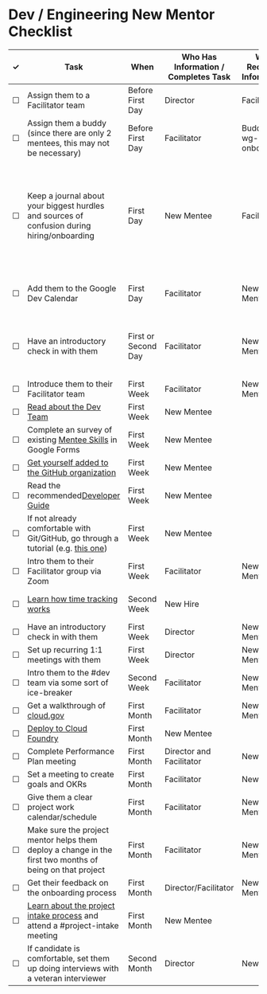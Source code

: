 # Dev / Engineering New Mentor Checklist

<table>
  <thead>
    <tr>
      <th scope="col">&#10003;</th>
      <th scope="col">Task</th>
      <th scope="col">When</th>
      <th scope="col">Who Has Information / Completes Task</th>
      <th scope="col">Who Receives Information </th>
      <th scope="col">Notes</th>
    </tr>
  </thead>
  <tr>
    <td>&#9744;</td>
    <td>Assign them to a Facilitator team</td>
    <td>Before First Day</td>
    <td>Director</td>
    <td>Facilitator</td>
    <td></td>
  </tr>
  <tr>
    <td>&#9744;</td>
    <td>Assign them a buddy (since there are only 2 mentees, this may not be necessary)</td>
    <td>Before First Day</td>
    <td>Facilitator</td>
    <td>Buddy and wg-onboarding</td>
    <td></td>
  </tr>
  <tr>
    <!-- not dev-specific -->
    <td>&#9744;</td>
    <td>Keep a journal about your biggest hurdles and sources of confusion during hiring/onboarding</td>
    <td>First Day</td>
    <td>New Mentee</td>
    <td>Facilitator</td>
    <td>After a couple weeks, put a link in Slack #nmaahc-onboarding as well. This will help us fix it for future mentees.</td>
  </tr>
  <tr>
    <td>&#9744;</td>
    <td>Add them to the Google Dev Calendar</td>
    <td>First Day</td>
    <td>Facilitator</td>
    <td>New Mentee</td>
    <td>See how to <a href="https://support.google.com/calendar/answer/37082?hl=en">share an existing calendar</a>.</td>
  </tr>
  <tr>
    <td>&#9744;</td>
    <td>Have an introductory check in with them</td>
    <td>First or Second Day</td>
    <td>Facilitator</td>
    <td>New Mentee</td>
    <td>See the <a href="https://getlighthouse.com/blog/how-team-achieve-goals/">topics for 1:1 meetings</a> if you need inspiration.</td>
  </tr>
  <tr>
    <td>&#9744;</td>
    <td>Introduce them to their Facilitator team</td>
    <td>First Week</td>
    <td>Facilitator</td>
    <td>New Mentee</td>
    <td></td>
  </tr>
  <tr>
    <td>&#9744;</td>
    <td><a href="#">Read about the Dev Team</a></td>
    <td>First Week</td>
    <td>New Mentee</td>
    <td></td>
    <td><a href="https://handbook.18f.gov/engineering">Sample</a></td>
  </tr>
  <tr>
    <td>&#9744;</td>
    <td>Complete an survey of existing <a href="#">Mentee Skills</a> in Google Forms</td>
    <td>First Week</td>
    <td>New Mentee</td>
    <td></td>
    <td></td>
  </tr>
  <tr>
    <!-- not dev-specific -->
    <td>&#9744;</td>
    <td><a href="https://github.com/">Get yourself added to the GitHub organization</a></td>
    <td>First Week</td>
    <td>New Mentee</td>
    <td></td>
    <td></td>
  </tr>
  <tr>
    <td>&#9744;</td>
    <td>Read the recommended<a href="#">Developer Guide</a></td>
    <td>First Week</td>
    <td>New Mentee</td>
    <td></td>
    <td>Example on 18F if none exists</td>
  </tr>
  <tr>
    <td>&#9744;</td>
    <td>If not already comfortable with Git/GitHub, go through a tutorial (e.g. <a href="https://18f.gsa.gov/2015/03/03/how-to-use-github-and-the-terminal-a-guide/">this one</a>)</td>
    <td>First Week</td>
    <td>New Mentee</td>
    <td></td>
    <td></td>
  </tr>
  <tr>
    <td>&#9744;</td>
    <td>Intro them to their Facilitator group via Zoom</td>
    <td>First Week</td>
    <td>Facilitator</td>
    <td>New Mentee</td>
    <td></td>
  </tr>
  <tr>
    <!-- not dev-specific -->
    <td>&#9744;</td>
    <td><a href="https://github.com/18F/handbook/blob/staging/articles/4-how-we-work/tools/tock.md">Learn how time tracking works</a></td>
    <td>Second Week</td>
    <td>New Hire</td>
    <td></td>
    <td>Preferably during Zoom session</td>
  </tr>
  <tr>
    <td>&#9744;</td>
    <td>Have an introductory check in with them</td>
    <td>First Week</td>
    <td>Director</td>
    <td>New Mentee</td>
    <td></td>
  </tr>
  <tr>
    <td>&#9744;</td>
    <td>Set up recurring 1:1 meetings with them</td>
    <td>First Week</td>
    <td>Director</td>
    <td>New Mentee</td>
    <td></td>
  </tr>
  <tr>
    <td>&#9744;</td>
    <td>Intro them to the #dev team via some sort of ice-breaker</td>
    <td>Second Week</td>
    <td>Facilitator</td>
    <td>New Mentee</td>
    <td></td>
  </tr>
  <tr>
    <td>&#9744;</td>
    <td>Get a walkthrough of <a href="https://cloud.gov">cloud.gov</a></td>
    <td>First Month</td>
    <td>Facilitator</td>
    <td>New Mentee</td>
    <td><a href="https://cloud.gov">cloud.gov</a> / #cloud-gov</td>
  </tr>
  <tr>
    <td>&#9744;</td>
    <td><a href="https://docs.cloud.gov/getting-started/your-first-deploy/">Deploy to Cloud Foundry</a></td>
    <td>First Month</td>
    <td>New Mentee</td>
    <td></td>
    <td></td>
  </tr>
  <tr>
    <td>&#9744;</td>
    <td>Complete Performance Plan meeting</td>
    <td>First Month</td>
    <td>Director and Facilitator</td>
    <td>New Hire</td>
    <td><a href="https://docs.google.com/document/d/1dRsoHGPv12IRjlWHl1uW63pMEad15GcmhP2m7jyU27M/edit">Performance Profile</a></td>
  </tr>
  <tr>
    <td>&#9744;</td>
    <td>Set a meeting to create goals and OKRs</td>
    <td>First Month</td>
    <td>Facilitator</td>
    <td>New Hire</td>
    <td></td>
  <tr>
    <td>&#9744;</td>
    <td>Give them a clear project work calendar/schedule</td>
    <td>First Month</td>
    <td>Facilitator</td>
    <td>New Mentee</td>
    <td></td>
  </tr>
  <tr>
    <td>&#9744;</td>
    <td>Make sure the project mentor helps them deploy a change in the first two months of being on that project</td>
    <td>First Month</td>
    <td>Facilitator</td>
    <td>New Mentee</td>
    <td></td>
  </tr>
  <tr>
    <td>&#9744;</td>
    <td>Get their feedback on the onboarding process</td>
    <td>First Month</td>
    <td>Director/Facilitator</td>
    <td>New Mentee</td>
    <td></td>
  </tr>
  <tr>
    <!-- not dev-specific -->
    <td>&#9744;</td>
    <td><a href="#">Learn about the project intake process</a> and attend a #project-intake meeting</td>
    <td>First Month</td>
    <td>New Mentee</td>
    <td></td>
    <td></td>
  </tr>
  <tr>
    <td>&#9744;</td>
    <td>If candidate is comfortable, set them up doing interviews with a veteran interviewer</td>
    <td>Second Month</td>
    <td>Director</td>
    <td>New Hire</td>
    <td>See the <a href="https://docs.google.com/spreadsheets/d/1DEN8_6WihdRMBzk0_b0GLdsB5pQZ5iBSxhQ7OK20ayw/edit#gid=750763825">interview pairings</a> sheet.</td>
  </tr>
</table>
